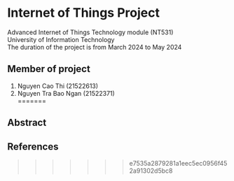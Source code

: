 # Internet of Things Project
Advanced Internet of Things Technology module (NT531)  
University of Information Technology  
The duration of the project is from March 2024 to May 2024
## Member of project
1. Nguyen Cao Thi (21522613)
2. Nguyen Tra Bao Ngan (21522371)  
=======

## Abstract

## References
>>>>>>> e7535a2879281a1eec5ec0956f452a91302d5bc8
